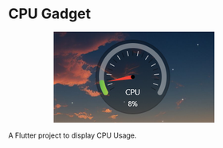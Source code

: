 # CPU Gadget

<p align="center">
  <img src="screenshot.png" />
</p>

A Flutter project to display CPU Usage.


